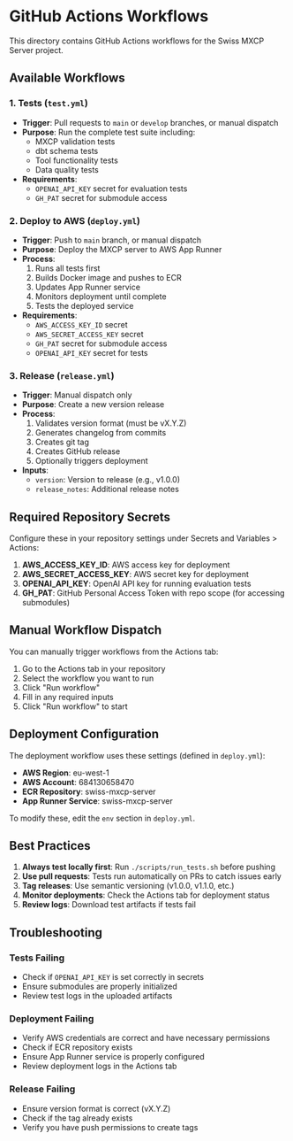 # GitHub Actions Workflows

This directory contains GitHub Actions workflows for the Swiss MXCP Server project.

## Available Workflows

### 1. Tests (`test.yml`)
- **Trigger**: Pull requests to `main` or `develop` branches, or manual dispatch
- **Purpose**: Run the complete test suite including:
  - MXCP validation tests
  - dbt schema tests
  - Tool functionality tests
  - Data quality tests
- **Requirements**: 
  - `OPENAI_API_KEY` secret for evaluation tests
  - `GH_PAT` secret for submodule access

### 2. Deploy to AWS (`deploy.yml`)
- **Trigger**: Push to `main` branch, or manual dispatch
- **Purpose**: Deploy the MXCP server to AWS App Runner
- **Process**:
  1. Runs all tests first
  2. Builds Docker image and pushes to ECR
  3. Updates App Runner service
  4. Monitors deployment until complete
  5. Tests the deployed service
- **Requirements**:
  - `AWS_ACCESS_KEY_ID` secret
  - `AWS_SECRET_ACCESS_KEY` secret
  - `GH_PAT` secret for submodule access
  - `OPENAI_API_KEY` secret for tests

### 3. Release (`release.yml`)
- **Trigger**: Manual dispatch only
- **Purpose**: Create a new version release
- **Process**:
  1. Validates version format (must be vX.Y.Z)
  2. Generates changelog from commits
  3. Creates git tag
  4. Creates GitHub release
  5. Optionally triggers deployment
- **Inputs**:
  - `version`: Version to release (e.g., v1.0.0)
  - `release_notes`: Additional release notes

## Required Repository Secrets

Configure these in your repository settings under Secrets and Variables > Actions:

1. **AWS_ACCESS_KEY_ID**: AWS access key for deployment
2. **AWS_SECRET_ACCESS_KEY**: AWS secret key for deployment
3. **OPENAI_API_KEY**: OpenAI API key for running evaluation tests
4. **GH_PAT**: GitHub Personal Access Token with repo scope (for accessing submodules)

## Manual Workflow Dispatch

You can manually trigger workflows from the Actions tab:

1. Go to the Actions tab in your repository
2. Select the workflow you want to run
3. Click "Run workflow"
4. Fill in any required inputs
5. Click "Run workflow" to start

## Deployment Configuration

The deployment workflow uses these settings (defined in `deploy.yml`):
- **AWS Region**: eu-west-1
- **AWS Account**: 684130658470
- **ECR Repository**: swiss-mxcp-server
- **App Runner Service**: swiss-mxcp-server

To modify these, edit the `env` section in `deploy.yml`.

## Best Practices

1. **Always test locally first**: Run `./scripts/run_tests.sh` before pushing
2. **Use pull requests**: Tests run automatically on PRs to catch issues early
3. **Tag releases**: Use semantic versioning (v1.0.0, v1.1.0, etc.)
4. **Monitor deployments**: Check the Actions tab for deployment status
5. **Review logs**: Download test artifacts if tests fail

## Troubleshooting

### Tests Failing
- Check if `OPENAI_API_KEY` is set correctly in secrets
- Ensure submodules are properly initialized
- Review test logs in the uploaded artifacts

### Deployment Failing
- Verify AWS credentials are correct and have necessary permissions
- Check if ECR repository exists
- Ensure App Runner service is properly configured
- Review deployment logs in the Actions tab

### Release Failing
- Ensure version format is correct (vX.Y.Z)
- Check if the tag already exists
- Verify you have push permissions to create tags
